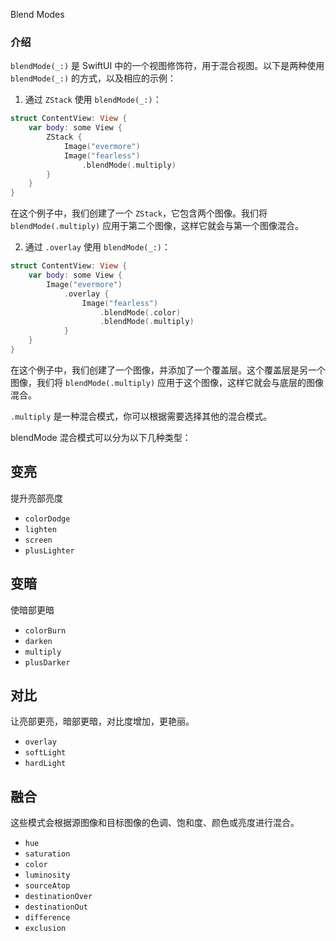 
Blend Modes

### 介绍

`blendMode(_:)` 是 SwiftUI 中的一个视图修饰符，用于混合视图。以下是两种使用 `blendMode(_:)` 的方式，以及相应的示例：

1. 通过 `ZStack` 使用 `blendMode(_:)`：

```swift
struct ContentView: View {
    var body: some View {
        ZStack {
            Image("evermore")
            Image("fearless")
                .blendMode(.multiply)
        }
    }
}
```

在这个例子中，我们创建了一个 `ZStack`，它包含两个图像。我们将 `blendMode(.multiply)` 应用于第二个图像，这样它就会与第一个图像混合。

2. 通过 `.overlay` 使用 `blendMode(_:)`：

```swift
struct ContentView: View {   
    var body: some View {
        Image("evermore")
            .overlay {
                Image("fearless")
                    .blendMode(.color)
                    .blendMode(.multiply)
            }
    }
}
```

在这个例子中，我们创建了一个图像，并添加了一个覆盖层。这个覆盖层是另一个图像，我们将 `blendMode(.multiply)` 应用于这个图像，这样它就会与底层的图像混合。

`.multiply` 是一种混合模式，你可以根据需要选择其他的混合模式。

blendMode 混合模式可以分为以下几种类型：

## 变亮

提升亮部亮度

- `colorDodge`
- `lighten`
- `screen`
- `plusLighter`

## 变暗

使暗部更暗

- `colorBurn`
- `darken`
- `multiply`
- `plusDarker`

## 对比

让亮部更亮，暗部更暗，对比度增加，更艳丽。

- `overlay`
- `softLight`
- `hardLight`

## 融合

这些模式会根据源图像和目标图像的色调、饱和度、颜色或亮度进行混合。

- `hue`
- `saturation`
- `color`
- `luminosity`
- `sourceAtop`
- `destinationOver`
- `destinationOut`
- `difference`
- `exclusion`